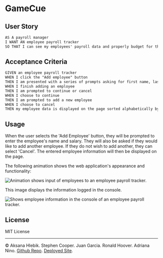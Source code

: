 # GameCue

## User Story

```md
AS A payroll manager
I WANT AN employee payroll tracker
SO THAT I can see my employees' payroll data and properly budget for the company
```

## Acceptance Criteria

```md
GIVEN an employee payroll tracker
WHEN I click the "Add employee" button
THEN I am presented with a series of prompts asking for first name, last name, and salary
WHEN I finish adding an employee
THEN I am prompted to continue or cancel
WHEN I choose to continue
THEN I am prompted to add a new employee
WHEN I choose to cancel
THEN my employee data is displayed on the page sorted alphabetically by last name, and the console shows computed and aggregated data
```

## Usage

When the user selects the 'Add Employee' button, they will be prompted to enter the employee's name and salary. They will also be asked if they would like to add another employee. If they do not wish to add another, they can select 'Cancel'. The entered employee information will then be displayed on the page.

The following animation shows the web application's appearance and functionality:

![Animation shows input of employees to an employee payroll tracker.](./Assets/images/employee-payroll-tracker.gif)

This image displays the information logged in the console.

![Shows employee information in the console of an employee payroll tracker.](./Assets/images/console.png)

## License

MIT License

---

© Aksana Hlebik. Stephen Cooper. Juan Garcia. Ronald Hoover. Adriana Nino. [Github Repo](https://github.com/AksanaH/game-grove). [Deployed Site]().
